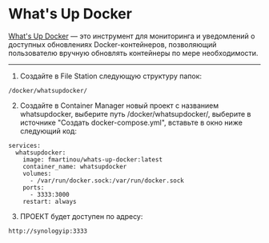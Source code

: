 # What's Up Docker

[What's Up Docker](https://github.com/getwud/wud) — это инструмент для мониторинга и уведомлений о доступных обновлениях Docker-контейнеров, позволяющий пользователю вручную обновлять контейнеры по мере необходимости. 

---

1. Создайте в File Station следующую структуру папок:

```
/docker/whatsupdocker/
```

2. Создайте в Container Manager новый проект с названием whatsupdocker, выберите путь /docker/whatsupdocker/, выберите в источнике "Создать docker-compose.yml", вставьте в окно ниже следующий код:

```
services:
  whatsupdocker:
    image: fmartinou/whats-up-docker:latest
    container_name: whatsupdocker
    volumes:
      - /var/run/docker.sock:/var/run/docker.sock
    ports:
      - 3333:3000
    restart: always
```

3. ПРОЕКТ будет доступен по адресу:

```
http://synologyip:3333
```
